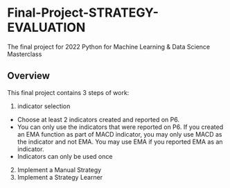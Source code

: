 # Final-Project-STRATEGY-EVALUATION
The final project for  2022 Python for Machine Learning &amp; Data Science Masterclass

## Overview
This final project contains 3 steps of work:
1. indicator selection 
 - Choose at least 2 indicators created and reported on P6.
 - You can only use the indicators that were reported on P6. If you created an EMA function as part of MACD indicator, you may only use MACD as the indicator and not EMA. You may use EMA if you reported EMA as an indicator.
 - Indicators can only be used once
2. Implement a Manual Strategy 
3. Implement a Strategy Learner

